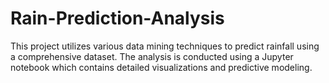 # Rain-Prediction-Analysis
This project utilizes various data mining techniques to predict rainfall using a comprehensive dataset. The analysis is conducted using a Jupyter notebook which contains detailed visualizations and predictive modeling.
